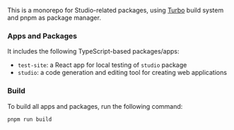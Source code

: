 This is a monorepo for Studio-related packages, using [Turbo](https://turbo.build/) build system and pnpm as package manager.

### Apps and Packages

It includes the following TypeScript-based packages/apps:

- `test-site`: a React app for local testing of `studio` package
- `studio`: a code generation and editing tool for creating web applications

### Build

To build all apps and packages, run the following command:

```
pnpm run build
```

